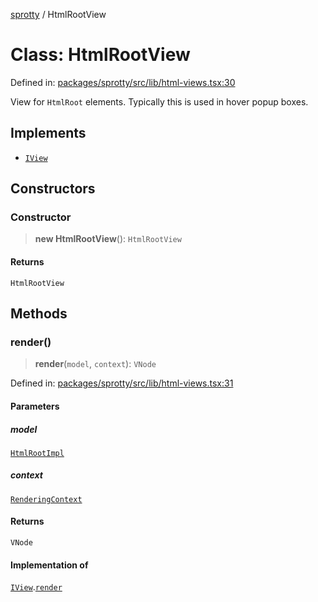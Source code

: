 
[sprotty](../globals) / HtmlRootView

# Class: HtmlRootView

Defined in: [packages/sprotty/src/lib/html-views.tsx:30](https://github.com/eclipse-sprotty/sprotty/blob/f9b2433481cc27a1ac0c92d525a92039ae7f6c76/packages/sprotty/src/lib/html-views.tsx#L30)

View for `HtmlRoot` elements. Typically this is used in hover popup boxes.

## Implements

- [`IView`](../Interface.IView)

## Constructors

### Constructor

> **new HtmlRootView**(): `HtmlRootView`

#### Returns

`HtmlRootView`

## Methods

### render()

> **render**(`model`, `context`): `VNode`

Defined in: [packages/sprotty/src/lib/html-views.tsx:31](https://github.com/eclipse-sprotty/sprotty/blob/f9b2433481cc27a1ac0c92d525a92039ae7f6c76/packages/sprotty/src/lib/html-views.tsx#L31)

#### Parameters

##### model

[`HtmlRootImpl`](../Class.HtmlRootImpl)

##### context

[`RenderingContext`](../Interface.RenderingContext)

#### Returns

`VNode`

#### Implementation of

[`IView`](../Interface.IView).[`render`](../Interface.IView.md#render)
